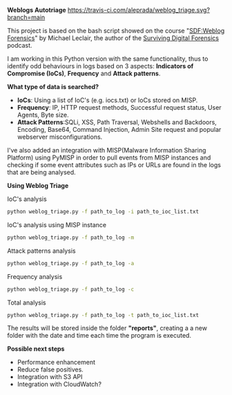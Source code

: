 **Weblogs Autotriage** https://travis-ci.com/aleprada/weblog_triage.svg?branch=main

This project is based on the bash script showed on the course "[SDF:Weblog Forensics](https://www.udemy.com/course/sdf-weblog-forensics/)" by Michael Leclair, 
the author of the [Surviving Digital Forensics](https://digitalforensicsurvivalpodcast.com/surviving-digital-forensics/) podcast.

I am working in this Python version with the same functionality, thus 
to identify odd behaviours in logs based on 3 aspects: **Indicators of Compromise (IoCs)**, **Frequency** and **Attack patterns**.

**What type of data is searched?**
* **IoCs**: Using a list of IoC's (e.g. iocs.txt) or IoCs stored on MISP.
* **Frequency**: IP, HTTP request methods, Successful request status, User Agents, Byte size. 
* **Attack Patterns**:SQLi, XSS, Path Traversal, Webshells and Backdoors, Encoding, 
  Base64, Command Injection, Admin Site request and popular webserver misconfigurations.
  
I've also added an integration with MISP(Malware Information Sharing Platform) 
using PyMISP in order to pull events from MISP instances and checking 
if some event attributes such as IPs or URLs are found in the logs that 
are being analysed.

**Using Weblog Triage**

IoC's analysis
```bash 
python weblog_triage.py -f path_to_log -i path_to_ioc_list.txt
```
IoC's analysis using MISP instance
```bash 
python weblog_triage.py -f path_to_log -m 
```
Attack patterns analysis
```bash 
python weblog_triage.py -f path_to_log -a
```
Frequency analysis

```bash 
python weblog_triage.py -f path_to_log -c
```

Total analysis
```bash 
python weblog_triage.py -f path_to_log -t path_to_ioc_list.txt
```

The results will be stored inside the folder **"reports"**, creating a 
a new folder with the date and time each time the program is executed.

**Possible next steps**
* Performance enhancement
* Reduce false positives.
* Integration with S3 API
* Integration with CloudWatch?
